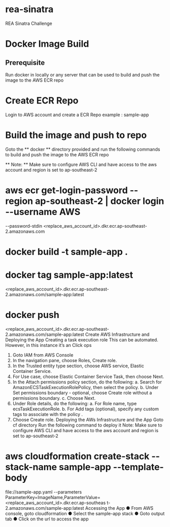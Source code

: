 # rea-sinatra
REA Sinatra Challenge

# Docker Image Build

## Prerequisite

Run docker in locally or any server that can be used to build and push the image to the AWS
ECR repo

# Create ECR Repo

Login to AWS account and create a ECR Repo
example : sample-app

# Build the image and push to repo

Goto the ** docker ** directory provided and run the following commands to build and push the
image to the AWS ECR repo

** Note: ** Make sure to configure AWS CLI and have access to the aws account and region is set to
ap-southeast-2
# aws ecr get-login-password --region ap-southeast-2 | docker login --username AWS
--password-stdin <replace_aws_account_id>.dkr.ecr.ap-southeast-2.amazonaws.com
# docker build -t sample-app .
# docker tag sample-app:latest
<replace_aws_account_id>.dkr.ecr.ap-southeast-2.amazonaws.com/sample-app:latest
# docker push
<replace_aws_account_id>.dkr.ecr.ap-southeast-2.amazonaws.com/sample-app:latest
Create AWS Infrastructure and Deploying the App
Creating a task execution role
This can be automated. However, in this instance it’s an Click ops
1. Goto IAM from AWS Console
2. In the navigation pane, choose Roles, Create role.
3. In the Trusted entity type section, choose AWS service, Elastic Container
Service.
4. For Use case, choose Elastic Container Service Task, then choose Next.
5. In the Attach permissions policy section, do the following:
a. Search for AmazonECSTaskExecutionRolePolicy, then select the
policy.
b. Under Set permissions boundary - optional, choose Create role
without a permissions boundary.
c. Choose Next.
6. Under Role details, do the following:
a. For Role name, type ecsTaskExecutionRole.
b. For Add tags (optional), specify any custom tags to associate with the
policy .
7. Choose Create role.
Deploying the AWs Infrastructure and the App
Goto cf directory
Run the following command to deploy it
Note: Make sure to configure AWS CLI and have access to the aws account and region is set to
ap-southeast-2
# aws cloudformation create-stack --stack-name sample-app --template-body
file://sample-app.yaml --parameters
ParameterKey=ImageName,ParameterValue=<replace_aws_account_id>.dkr.ecr.ap-southeas
t-2.amazonaws.com/sample-app:latest
Accessing the App
● From AWS console, goto cloudformation
● Select the sample-app stack
● Goto output tab
● Click on the url to access the app
